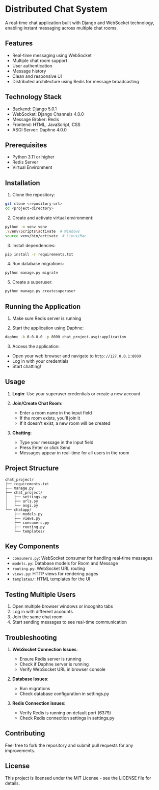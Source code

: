 # Distributed Chat System

A real-time chat application built with Django and WebSocket technology, enabling instant messaging across multiple chat rooms.

## Features

- Real-time messaging using WebSocket
- Multiple chat room support
- User authentication
- Message history
- Clean and responsive UI
- Distributed architecture using Redis for message broadcasting

## Technology Stack

- Backend: Django 5.0.1
- WebSocket: Django Channels 4.0.0
- Message Broker: Redis
- Frontend: HTML, JavaScript, CSS
- ASGI Server: Daphne 4.0.0

## Prerequisites

- Python 3.11 or higher
- Redis Server
- Virtual Environment

## Installation

1. Clone the repository:
```bash
git clone <repository-url>
cd <project-directory>
```

2. Create and activate virtual environment:
```bash
python -m venv venv
.\venv\Scripts\activate  # Windows
source venv/bin/activate  # Linux/Mac
```

3. Install dependencies:
```bash
pip install -r requirements.txt
```

4. Run database migrations:
```bash
python manage.py migrate
```

5. Create a superuser:
```bash
python manage.py createsuperuser
```

## Running the Application

1. Make sure Redis server is running

2. Start the application using Daphne:
```bash
daphne -b 0.0.0.0 -p 8000 chat_project.asgi:application
```

3. Access the application:
- Open your web browser and navigate to `http://127.0.0.1:8000`
- Log in with your credentials
- Start chatting!

## Usage

1. **Login**: Use your superuser credentials or create a new account

2. **Join/Create Chat Room**: 
   - Enter a room name in the input field
   - If the room exists, you'll join it
   - If it doesn't exist, a new room will be created

3. **Chatting**:
   - Type your message in the input field
   - Press Enter or click Send
   - Messages appear in real-time for all users in the room

## Project Structure

```
chat_project/
├── requirements.txt
├── manage.py
├── chat_project/
│   ├── settings.py
│   ├── urls.py
│   └── asgi.py
└── chatapp/
    ├── models.py
    ├── views.py
    ├── consumers.py
    ├── routing.py
    └── templates/
```

## Key Components

- `consumers.py`: WebSocket consumer for handling real-time messages
- `models.py`: Database models for Room and Message
- `routing.py`: WebSocket URL routing
- `views.py`: HTTP views for rendering pages
- `templates/`: HTML templates for the UI

## Testing Multiple Users

1. Open multiple browser windows or incognito tabs
2. Log in with different accounts
3. Join the same chat room
4. Start sending messages to see real-time communication

## Troubleshooting

1. **WebSocket Connection Issues**:
   - Ensure Redis server is running
   - Check if Daphne server is running
   - Verify WebSocket URL in browser console

2. **Database Issues**:
   - Run migrations
   - Check database configuration in settings.py

3. **Redis Connection Issues**:
   - Verify Redis is running on default port (6379)
   - Check Redis connection settings in settings.py

## Contributing

Feel free to fork the repository and submit pull requests for any improvements.

## License

This project is licensed under the MIT License - see the LICENSE file for details.
